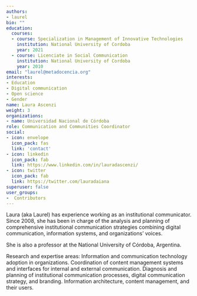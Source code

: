 ```yaml
---
authors:
- laurel
bio: ""
education:
  courses:
  - course: Specialization in Management of Innovative Technologies
    institution: National University of Cordoba
    year: 2021
  - course: Licenciate in Social Communication
    institution: National University of Cordoba
    year: 2010
email: "laurel@metadocencia.org"
interests:
- Education
- Digital communication
- Open science
- Gender
name: Laura Ascenzi
weight: 3
organizations:
- name: Universidad Nacional de Córdoba
role: Communication and Communities Coordinator
social:
- icon: envelope
  icon_pack: fas
  link: 'contact'
- icon: linkedin
  icon_pack: fab
  link: https://www.linkedin.com/in/lauradascenzi/
- icon: twitter
  icon_pack: fab
  link: https://twitter.com/lauradaiana
superuser: false
user_groups:
-  Contributors
---
```


Laura (aka Laurel) has experience working as an institutional communicator. Since 2008, she has been in charge of the analysis and planning of comprehensive institutional communication strategies combining digital communication, information systems, and organizations’ voices. 

She is also a professor at the National University of Córdoba, Argentina.

Research and expertise areas: Information and communication technology adoption in organizations. Coordination of content management systems and interfaces for internal and external communication. Diagnosis and planning of institutional communication processes, digital communication strategy, and branding. Information architecture, content management, and their users.
